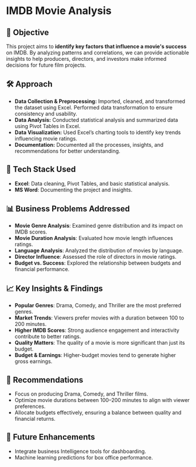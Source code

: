 # IMDB Movie Analysis

## 📌 Objective
This project aims to **identify key factors that influence a movie's success** on IMDB. By analyzing patterns and correlations, we can provide actionable insights to help producers, directors, and investors make informed decisions for future film projects.  

## 🛠️ Approach

- **Data Collection & Preprocessing:**  Imported, cleaned, and transformed the dataset using Excel. Performed data transformation to ensure consistency and usability.  
- **Data Analysis:**  Conducted statistical analysis and summarized data using Pivot Tables in Excel.  
- **Data Visualization:**  Used Excel’s charting tools to identify key trends influencing movie ratings.  
- **Documentation:** Documented all the processes, insights, and recommendations for better understanding.  

## 🔧 Tech Stack Used
- **Excel**: Data cleaning, Pivot Tables, and basic statistical analysis.  
- **MS Word**: Documenting the project and insights.  

## 📊 Business Problems Addressed 
- **Movie Genre Analysis**: Examined genre distribution and its impact on IMDB scores.  
- **Movie Duration Analysis**: Evaluated how movie length influences ratings.  
- **Language Analysis**: Analyzed the distribution of movies by language.  
- **Director Influence**: Assessed the role of directors in movie ratings.  
- **Budget vs. Success**: Explored the relationship between budgets and financial performance.  

## 📈 Key Insights & Findings  
- **Popular Genres**: Drama, Comedy, and Thriller are the most preferred genres.  
- **Market Trends**: Viewers prefer movies with a duration between 100 to 200 minutes.  
- **Higher IMDB Scores**: Strong audience engagement and interactivity contribute to better ratings.  
- **Quality Matters**: The quality of a movie is more significant than just its budget.  
- **Budget & Earnings**: Higher-budget movies tend to generate higher gross earnings.  

## 🎯 Recommendations
- Focus on producing Drama, Comedy, and Thriller films.  
- Optimize movie durations between 100–200 minutes to align with viewer preferences.  
- Allocate budgets effectively, ensuring a balance between quality and financial returns.  

## 🚀 Future Enhancements
- Integrate business Intelligence tools for dashboarding. 
- Machine learning predictions for box office performance.  

